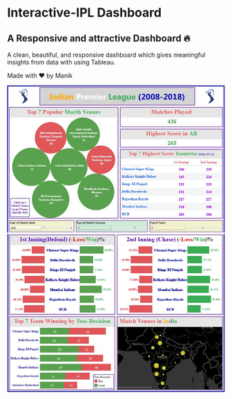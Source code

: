 # Interactive-IPL Dashboard 
## A Responsive and attractive Dashboard 🔥


A clean, beautiful, and responsive dashboard which gives meaningful insights from data with using Tableau. 


Made with ❤️ by Manik

![image](https://raw.githubusercontent.com/MayBeManik/MayBeManik/main/Images/IPL_1.JPG)
![image](https://raw.githubusercontent.com/MayBeManik/MayBeManik/main/Images/IPL_2.JPG)
